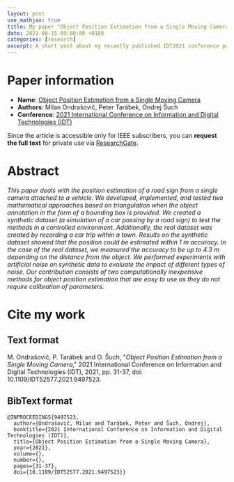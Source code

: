 ```yaml
---
layout: post
use_mathjax: true
title: My paper "Object Position Estimation from a Single Moving Camera" is out
date: 2021-08-15 09:00:00 +0100
categories: [research]
excerpt: A short post about my recently published IDT2021 conference paper.
---
```


# Paper information

* **Name**: [Object Position Estimation from a Single Moving Camera](https://ieeexplore.ieee.org/document/9497523)
* **Authors**: Milan Ondrašovič, Peter Tarábek, Ondrej Šuch
* **Conference**: [2021 International Conference on Information and Digital Technologies (IDT)](https://ieeexplore.ieee.org/xpl/conhome/9497502/proceeding)

Since the article is accessible only for IEEE subscribers, you can **request the full text** for private use via  [ResearchGate](https://www.researchgate.net/publication/353593977_Object_Position_Estimation_from_a_Single_Moving_Camera?_sg=vX-pKX0KtT6IJMT7V3_vByovw8oz6R072y-D3l7L16aFihTwxFXTdbPDAIID-3Gukfk-Hy-Pa-JLPvKRrq-SbQwjMbrR_ZO4WtmWSAjh.cZv8g4RyJw-RblaqUA1o0UixoOE2qDkHMzhH1ys65uJndVjudgLfI5h9K0KhsQ5sePAKeViB8TMCny-2pVHyQQ).

# Abstract

*This paper deals with the position estimation of a road sign from a single camera attached to a vehicle. We developed, implemented, and tested two mathematical approaches based on triangulation when the object annotation in the form of a bounding box is provided. We created a synthetic dataset (a simulation of a car passing by a road sign) to test the methods in a controlled environment. Additionally, the real dataset was created by recording a car trip within a town. Results on the synthetic dataset showed that the position could be estimated within 1 m accuracy. In the case of the real dataset, we measured the accuracy to be up to 4.3 m depending on the distance from the object. We performed experiments with artificial noise on synthetic data to evaluate the impact of different types of noise. Our contribution consists of two computationally inexpensive methods for object position estimation that are easy to use as they do not require calibration of parameters.*

# Cite my work

## Text format

M. Ondrašovič, P. Tarábek and O. Šuch, "*Object Position Estimation from a Single Moving Camera*," 2021 International Conference on Information and Digital Technologies (IDT), 2021, pp. 31-37, doi: 10.1109/IDT52577.2021.9497523.

## BibText format


```
@INPROCEEDINGS{9497523,
  author={Ondrašovič, Milan and Tarábek, Peter and Šuch, Ondrej},
  booktitle={2021 International Conference on Information and Digital Technologies (IDT)}, 
  title={Object Position Estimation from a Single Moving Camera}, 
  year={2021},
  volume={},
  number={},
  pages={31-37},
  doi={10.1109/IDT52577.2021.9497523}}
```
